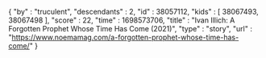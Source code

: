{
  "by" : "truculent",
  "descendants" : 2,
  "id" : 38057112,
  "kids" : [ 38067493, 38067498 ],
  "score" : 22,
  "time" : 1698573706,
  "title" : "Ivan Illich: A Forgotten Prophet Whose Time Has Come (2021)",
  "type" : "story",
  "url" : "https://www.noemamag.com/a-forgotten-prophet-whose-time-has-come/"
}
